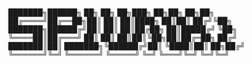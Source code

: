 ███████╗██████╗ ██╗     ██╗   ██╗███╗   ██╗██╗  ██╗██╗
██╔════╝██╔══██╗██║     ██║   ██║████╗  ██║██║ ██╔╝╚██╗
███████╗██████╔╝██║     ██║   ██║██╔██╗ ██║█████╔╝  ╚██╗
╚════██║██╔═══╝ ██║     ██║   ██║██║╚██╗██║██╔═██╗  ██╔╝
███████║██║     ███████╗╚██████╔╝██║ ╚████║██║  ██╗██╔╝
╚══════╝╚═╝     ╚══════╝ ╚═════╝ ╚═╝  ╚═══╝╚═╝  ╚═╝╚═╝
